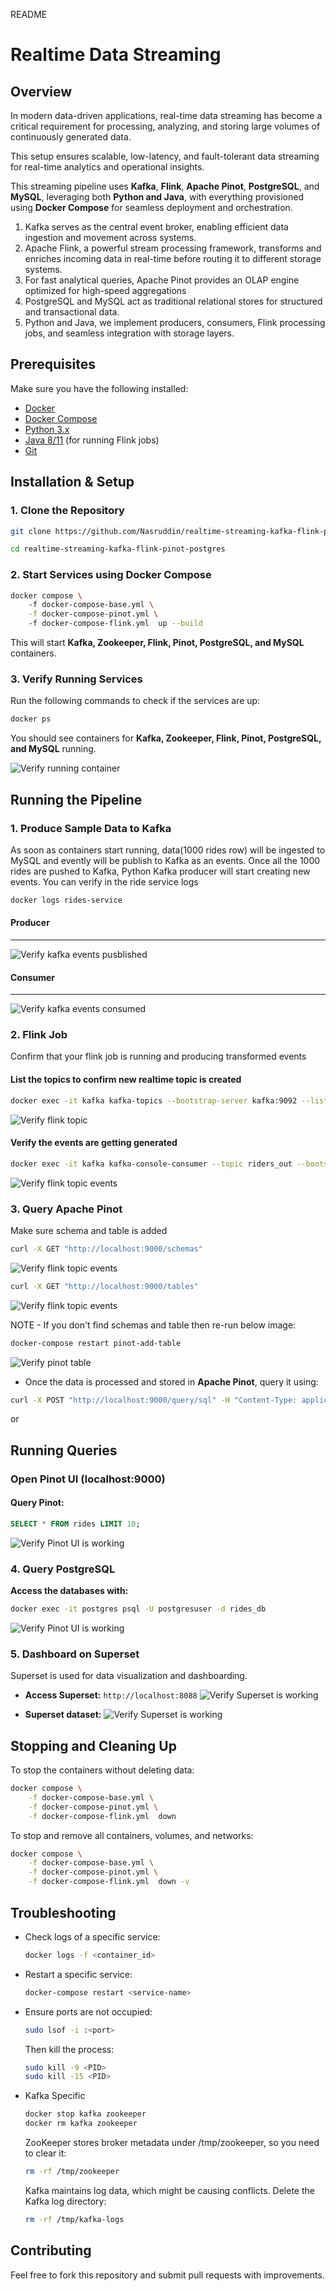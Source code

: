 README
# Realtime Data Streaming

## Overview

In modern data-driven applications, real-time data streaming has become a critical requirement for processing, analyzing, and storing large volumes of continuously generated data. 

This setup ensures scalable, low-latency, and fault-tolerant data streaming for real-time analytics and operational insights.

This streaming pipeline uses **Kafka**, **Flink**, **Apache Pinot**, **PostgreSQL**, and **MySQL**, leveraging both **Python and Java**, with everything provisioned using **Docker Compose** for seamless deployment and orchestration. 

1. Kafka serves as the central event broker, enabling efficient data ingestion and movement across systems. 
2. Apache Flink, a powerful stream processing framework, transforms and enriches incoming data in real-time before routing it to different storage systems. 
3. For fast analytical queries, Apache Pinot provides an OLAP engine optimized for high-speed aggregations
4.  PostgreSQL and MySQL act as traditional relational stores for structured and transactional data. 
5. Python and Java, we implement producers, consumers, Flink processing jobs, and seamless integration with storage layers. 

## Prerequisites

Make sure you have the following installed:

- [Docker](https://docs.docker.com/get-docker/)
- [Docker Compose](https://docs.docker.com/compose/install/) 
- [Python 3.x](https://www.python.org/downloads/) 
- [Java 8/11](https://www.oracle.com/java/technologies/javase/jdk11-archive-downloads.html) (for running Flink jobs)
- [Git](https://git-scm.com/downloads)

## Installation & Setup

### 1. Clone the Repository

```bash
git clone https://github.com/Nasruddin/realtime-streaming-kafka-flink-pinot-postgres.git

cd realtime-streaming-kafka-flink-pinot-postgres
```

### 2. Start Services using Docker Compose

```bash
docker compose \ 
    -f docker-compose-base.yml \
    -f docker-compose-pinot.yml \ 
    -f docker-compose-flink.yml  up --build
```

This will start **Kafka, Zookeeper, Flink, Pinot, PostgreSQL, and MySQL** containers.

### 3. Verify Running Services

Run the following commands to check if the services are up:

```bash
docker ps
```

You should see containers for **Kafka, Zookeeper, Flink, Pinot, PostgreSQL, and MySQL** running.

![Verify running container](images/running-containers.png)

## Running the Pipeline

### 1. Produce Sample Data to Kafka

As soon as containers start running, data(1000 rides row) will be ingested to MySQL and evently will be publish to Kafka as an events. Once all the 1000 rides are pushed to Kafka, Python Kafka producer will start creating new events. You can verify in the ride service logs
```bash
docker logs rides-service
```
#### Producer
---
![Verify kafka events pusblished](images/create-publish-new-events.png)

#### Consumer 
---
![Verify kafka events consumed](images/consumer.png)


### 2. Flink Job

Confirm that your flink job is running and producing transformed events
#### List the topics to confirm new realtime topic is created 
```bash
docker exec -it kafka kafka-topics --bootstrap-server kafka:9092 --list
```
![Verify flink topic](images/realtime-flink-event-topic.png)

#### Verify the events are getting generated

```bash
docker exec -it kafka kafka-console-consumer --topic riders_out --bootstrap-server kafka:9092 
```
![Verify flink topic events](images/realtime-flink-events.png)

### 3. Query Apache Pinot

Make sure schema and table is added
```bash
curl -X GET "http://localhost:9000/schemas"
```
![Verify flink topic events](images/pinot-schemas.png)
```bash
curl -X GET "http://localhost:9000/tables"
```
![Verify flink topic events](images/pinot-tables.png)

NOTE - If you don't find schemas and table then re-run below image:
```bash
docker-compose restart pinot-add-table
```
![Verify pinot table](images/pinot-add-table.png)

- Once the data is processed and stored in **Apache Pinot**, query it using:

```bash
curl -X POST "http://localhost:9000/query/sql" -H "Content-Type: application/json" -d '{"sql":"SELECT * FROM rides LIMIT 10"}'
```
or 

## Running Queries
### Open Pinot UI (localhost:9000)
#### Query Pinot:
```sql
SELECT * FROM rides LIMIT 10;
```

![Verify Pinot UI is working](images/realtime-flink-events.png)


### 4. Query PostgreSQL

**Access the databases with:**

  ```bash
  docker exec -it postgres psql -U postgresuser -d rides_db
  ```

  ![Verify Pinot UI is working](images/postgres-data.png)

### 5. Dashboard on Superset
Superset is used for data visualization and dashboarding.

- **Access Superset:** `http://localhost:8088`
![Verify Superset is working](images/superset.png)

- **Superset dataset:**
![Verify Superset is working](images/superset-dataset.png)

## Stopping and Cleaning Up

To stop the containers without deleting data:

```bash
docker compose \
    -f docker-compose-base.yml \
    -f docker-compose-pinot.yml \
    -f docker-compose-flink.yml  down
```

To stop and remove all containers, volumes, and networks:

```bash
docker compose \
    -f docker-compose-base.yml \
    -f docker-compose-pinot.yml \
    -f docker-compose-flink.yml  down -v
```

## Troubleshooting

- Check logs of a specific service:
  ```bash
  docker logs -f <container_id>
  ```
- Restart a specific service:
  ```bash
  docker-compose restart <service-name>
  ```
- Ensure ports are not occupied:
  ```bash
  sudo lsof -i :<port>
  ```
  Then kill the process:
  ```bash
  sudo kill -9 <PID>
  sudo kill -15 <PID>
  ```
- Kafka Specific 
  ```bash
  docker stop kafka zookeeper 
  docker rm kafka zookeeper
  ```
  ZooKeeper stores broker metadata under /tmp/zookeeper, so you need to clear it:
    ```bash
    rm -rf /tmp/zookeeper
    ```
  Kafka maintains log data, which might be causing conflicts. Delete the Kafka log directory:
    ```bash
    rm -rf /tmp/kafka-logs  
    ```
## Contributing

Feel free to fork this repository and submit pull requests with improvements.



